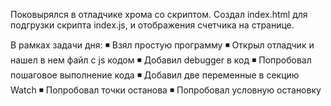 Поковырялся в отладчике хрома со скриптом. Создал index.html для подгрузки скрипта index.js, и отображения счетчика на странице.

В рамках задачи дня:
◾ Взял простую программу
◾ Открыл отладчик и нашел в нем файл с js кодом
◾ Добавил debugger в код
◾ Попробовал пошаговое выполнение кода
◾ Добавил две переменные в секцию Watch
◾ Попробовал точки останова
◾ Попробовал условную остановку
